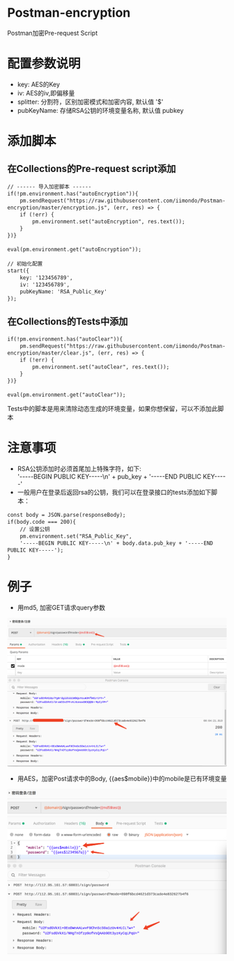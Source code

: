 # Postman-encryption
Postman加密Pre-request Script

# 配置参数说明
- key: AES的Key
- iv: AES的iv,即偏移量
- splitter: 分割符，区别加密模式和加密内容, 默认值 '$'
- pubKeyName: 存储RSA公钥的环境变量名称, 默认值 pubkey

# 添加脚本
## 在Collections的Pre-request script添加
```
// ------ 导入加密脚本 ------
if(!pm.environment.has("autoEncryption")){
    pm.sendRequest("https://raw.githubusercontent.com/iimondo/Postman-encryption/master/encryption.js", (err, res) => {
    if (!err) {
        pm.environment.set("autoEncryption", res.text());
    }
})}

eval(pm.environment.get("autoEncryption"));

// 初始化配置
start({
    key: '123456789',
    iv: '123456789',
    pubKeyName: 'RSA_Public_Key'
});
```
## 在Collections的Tests中添加
```
if(!pm.environment.has("autoClear")){
    pm.sendRequest("https://raw.githubusercontent.com/iimondo/Postman-encryption/master/clear.js", (err, res) => {
    if (!err) {
        pm.environment.set("autoClear", res.text());
    }
})}

eval(pm.environment.get("autoClear"));
```
Tests中的脚本是用来清除动态生成的环境变量，如果你想保留，可以不添加此脚本

# 注意事项
- RSA公钥添加时必须首尾加上特殊字符，如下:<br>'-----BEGIN PUBLIC KEY-----\n' + pub_key + '-----END PUBLIC KEY-----'
- 一般用户在登录后返回rsa的公钥，我们可以在登录接口的tests添加如下脚本：
```
const body = JSON.parse(responseBody);
if(body.code === 200){
    // 设置公钥
    pm.environment.set("RSA_Public_Key", 
    '-----BEGIN PUBLIC KEY-----\n' + body.data.pub_key + '-----END PUBLIC KEY-----');
}
```

# 例子
- 用md5, 加密GET请求query参数
<div align=center>
<img src="images/md5.png" />
</div>

- 用AES，加密Post请求中的Body, {{aes$mobile}}中的mobile是已有环境变量
<div align=center>
<img src="images/aes.png" />
</div>
